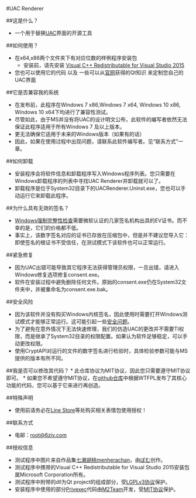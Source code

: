 #UAC Renderer

##这是什么？
* 一个用于替换[UAC](https://msdn.microsoft.com/en-us/library/bb756945.aspx)界面的开源工具

##如何使用？
* 在x64,x86两个文件夹下有对应位数的样例程序安装包
    * 安装前，请先安装 [Visual C++ Redistributable for Visual Studio 2015](https://www.microsoft.com/en-us/download/details.aspx?id=48145)
* 您也可以使用它的代码 以及 一些可以从[官网](https://doc.qt.io/)获得的Qt知识 来定制您自己的UAC界面

##它是否兼容我的系统
* 在发布前，此程序在Windows 7 x86,Windows 7 x64, Windows 10 x86, Windows 10 x64下均进行了兼容性测试。
* 尽管如此，由于MS并没有将UAC的设计明文公布，此软件的编写者依然无法保证此程序适用于所有Windows 7 及以上版本。
* 更无法确保它适用于未来的Windows版本（如果有的话）
* 因此，如果在使用过程中出现问题，请联系此软件编写者。见“联系方式”一章。

##如何卸载
* 安装程序会将软件信息和卸载程序写入Windows程序列表。您只需要在Windows卸载程序的列表中寻找UAC Renderer并卸载就可以了。
* 卸载程序是位于System32目录下的UACRenderer.Uninst.exe，您也可以手动运行它来卸载此程序。

##为什么具有无效的签名？
* [Windows强制完整性检查](https://social.technet.microsoft.com/wiki/contents/articles/255.forced-integrity-signing-of-portable-executable-pe-files.aspx)需要微软认证的几家签名机构出具的EV证书。而不幸的是，它们的价格都不低。
* 事实上，该数字签名对应的证书已存放在压缩包中，但是并不建议您导入它：即使签名的根证书不受信任，在测试模式下该软件也可以正常运行。

##紧急修复
* 因为UAC出错可能导致其它程序无法获得管理员权限，一旦出错，请进入Windows修复选项修复consent.exe。
* 软件在安装过程中避免删除任何文件。原始的consent.exe仍在System32文件夹中，并被重命名为consent.exe.bak。

##安全风险
* 因为该软件并没有购买Windows内核签名，因此使用时需要打开Windows测试模式才能够正常运行。这可能引起一些[安全问题](https://docs.microsoft.com/zh-cn/windows-hardware/drivers/install/the-testsigning-boot-configuration-option)。
* 为了避免在意外情况下无法快速修理，我们的仿造UAC的更改并不需要TI权限，而是继承了System32目录的权限配置。如果认为软件足够稳定，可以手动更改权限。
* 使用CryptAPI对运行的文件的数字签名进行检验时，具体检验参数可能与MS提供的版本有所不同。

##我是否可以修改其代码？
    * 此仓库协议为MIT协议，因此您只需要遵守MIT协议即可。
    * 如果您不希望遵守MIT协议，在[github仓库](https://github.com/6ziv/Custom-Samples/tree/master/UAC)中根据WTFPL发布了其核心功能的代码，您可以基于它来进行再创造。

##特殊声明
* 使用前请务必在[Line Store](https://store.line.me)等处购买相关表情包使用授权！

##联系方式
* 电邮：[root@6ziv.com](mailto://root@6ziv.com)

##授权信息
* 测试程序中图片来自作品集[七濑胡桃menherachan](https://space.bilibili.com/326968804?from=search&seid=16315732763199361066)，由[ぽむ](https://www.pixiv.net/member.php?id=2302136)创作。
* 测试程序中携带的Visual C++ Redistributable for Visual Studio 2015安装包属Microsoft Corporation所有。
* 测试程序中附带的dll为Qt project的组成部分，受[LGPLv3协议](https://opensource.org/licenses/LGPL-3.0)保护。
* 安装程序中使用的部分[Privexec](https://github.com/M2Team/Privexec)代码由[M2Team](https://github.com/M2Team/)开发，受[MIT协议](https://opensource.org/licenses/MIT)保护。
